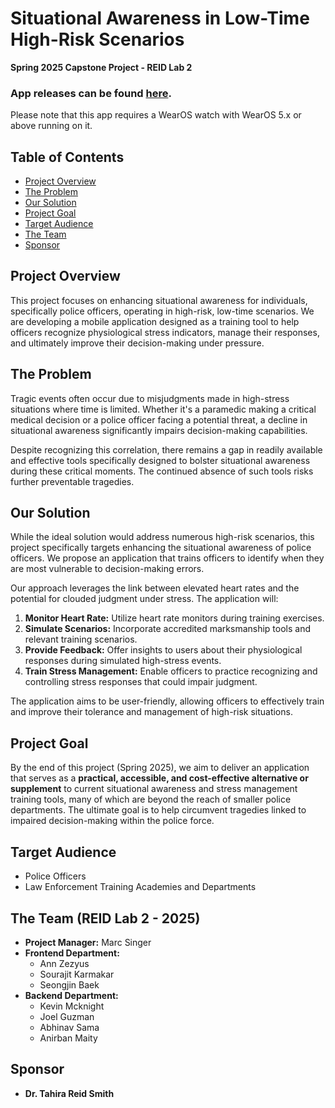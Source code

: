 # Situational Awareness in Low-Time High-Risk Scenarios

**Spring 2025 Capstone Project - REID Lab 2**

### App releases can be found [here](https://github.com/cmpsc-483w-2025-reid-lab-2/Situational-Awareness-Tool/releases).
Please note that this app requires a WearOS watch with WearOS 5.x or above running on it.

## Table of Contents

* [Project Overview](#project-overview)
* [The Problem](#the-problem)
* [Our Solution](#our-solution)
* [Project Goal](#project-goal)
* [Target Audience](#target-audience)
* [The Team](#the-team)
* [Sponsor](#sponsor)

## Project Overview

This project focuses on enhancing situational awareness for individuals, specifically police officers, operating in high-risk, low-time scenarios. We are developing a mobile application designed as a training tool to help officers recognize physiological stress indicators, manage their responses, and ultimately improve their decision-making under pressure.

## The Problem

Tragic events often occur due to misjudgments made in high-stress situations where time is limited. Whether it's a paramedic making a critical medical decision or a police officer facing a potential threat, a decline in situational awareness significantly impairs decision-making capabilities.

Despite recognizing this correlation, there remains a gap in readily available and effective tools specifically designed to bolster situational awareness during these critical moments. The continued absence of such tools risks further preventable tragedies.

## Our Solution

While the ideal solution would address numerous high-risk scenarios, this project specifically targets enhancing the situational awareness of police officers. We propose an application that trains officers to identify when they are most vulnerable to decision-making errors.

Our approach leverages the link between elevated heart rates and the potential for clouded judgment under stress. The application will:

1.  **Monitor Heart Rate:** Utilize heart rate monitors during training exercises.
2.  **Simulate Scenarios:** Incorporate accredited marksmanship tools and relevant training scenarios.
3.  **Provide Feedback:** Offer insights to users about their physiological responses during simulated high-stress events.
4.  **Train Stress Management:** Enable officers to practice recognizing and controlling stress responses that could impair judgment.

The application aims to be user-friendly, allowing officers to effectively train and improve their tolerance and management of high-risk situations.

## Project Goal

By the end of this project (Spring 2025), we aim to deliver an application that serves as a **practical, accessible, and cost-effective alternative or supplement** to current situational awareness and stress management training tools, many of which are beyond the reach of smaller police departments. The ultimate goal is to help circumvent tragedies linked to impaired decision-making within the police force.

## Target Audience

* Police Officers
* Law Enforcement Training Academies and Departments

## The Team (REID Lab 2 - 2025)

* **Project Manager:** Marc Singer
* **Frontend Department:**
    * Ann Zezyus
    * Sourajit Karmakar
    * Seongjin Baek
* **Backend Department:**
    * Kevin Mcknight
    * Joel Guzman
    * Abhinav Sama
    * Anirban Maity


## Sponsor

* **Dr. Tahira Reid Smith**